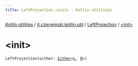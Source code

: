 ```yaml
---
title: LeftProjection.<init> - Kotlin utilities
---
```


[Kotlin utilities](../../index.html) / [it.czerwinski.kotlin.util](../index.html) / [LeftProjection](index.html) / [&lt;init&gt;](./-init-.html)

# &lt;init&gt;

`LeftProjection(either: `[`Either`](../-either/index.html)`<`[`L`](index.html#L)`, `[`R`](index.html#R)`>)`